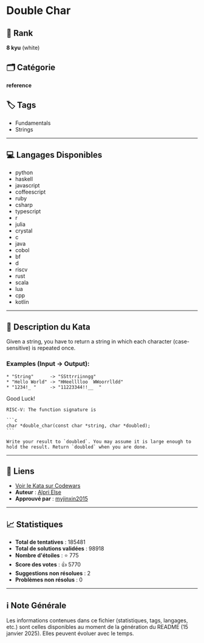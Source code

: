# Double Char

## 🏅 Rank
**8 kyu** (white)

## 🗂️ Catégorie
**reference**

## 🏷️ Tags
- Fundamentals
- Strings

---

## 💻 Langages Disponibles
- python
- haskell
- javascript
- coffeescript
- ruby
- csharp
- typescript
- r
- julia
- crystal
- c
- java
- cobol
- bf
- d
- riscv
- rust
- scala
- lua
- cpp
- kotlin

---

## 📜 Description du Kata

Given a string, you have to return a string in which each character (case-sensitive) is repeated once.

### Examples (Input -> Output):
```
* "String"      -> "SSttrriinngg"
* "Hello World" -> "HHeelllloo  WWoorrlldd"
* "1234!_ "     -> "11223344!!__  "
```
Good Luck!

~~~if:riscv
RISC-V: The function signature is

```c
char *double_char(const char *string, char *doubled);
```

Write your result to `doubled`. You may assume it is large enough to hold the result. Return `doubled` when you are done.
~~~


---

## 🔗 Liens
- [Voir le Kata sur Codewars](https://www.codewars.com/kata/56b1f01c247c01db92000076)
- **Auteur** : [Alpri Else](https://www.codewars.com/users/Alpri%20Else)
- **Approuvé par** : [myjinxin2015](https://www.codewars.com/users/myjinxin2015)

---

## 📈 Statistiques
- **Total de tentatives** : 185481
- **Total de solutions validées** : 98918
- **Nombre d'étoiles** : ⭐ 775
- **Score des votes** : 👍 5770
- **Suggestions non résolues** : 2
- **Problèmes non résolus** : 0

---

## ℹ️ Note Générale
Les informations contenues dans ce fichier (statistiques, tags, langages, etc.) sont celles disponibles au moment de la génération du README (15 janvier 2025). Elles peuvent évoluer avec le temps.
